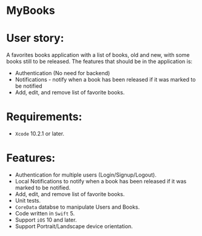 # MyBooks

# User story:
A favorites books application with a list of books, old and new, with some books still to be released.
The features that should be in the application is:
- Authentication (No need for backend)
- Notifications - notify when a book has been released if it was marked to be notified
- Add, edit, and remove list of favorite books.

# Requirements:
- `Xcode` 10.2.1 or later.


# Features:

- Authentication for multiple users (Login/Signup/Logout).
- Local Notifications to notify when a book has been released if it was marked to be notified.
- Add, edit, and remove list of favorite books.
- Unit tests.
- `CoreData` databse to manipulate Users and Books.
- Code written in `Swift` 5.
- Support `iOS` 10 and later.
- Support Portrait/Landscape device orientation.
